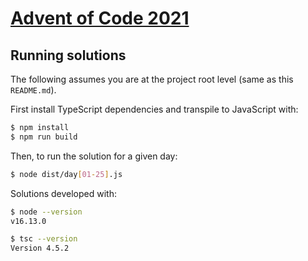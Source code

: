 # [Advent of Code 2021](https://adventofcode.com/2021)

## Running solutions

The following assumes you are at the project root level (same as this `README.md`).

First install TypeScript dependencies and transpile to JavaScript with:

```bash
$ npm install
$ npm run build
```

Then, to run the solution for a given day:

```bash
$ node dist/day[01-25].js
```

Solutions developed with:

```bash
$ node --version
v16.13.0
```

```bash
$ tsc --version
Version 4.5.2
```
